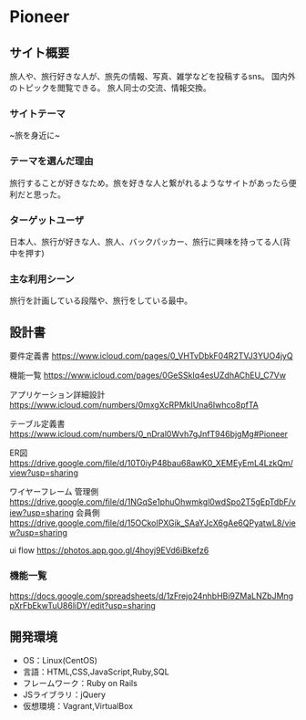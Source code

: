 # Pioneer

## サイト概要
旅人や、旅行好きな人が、旅先の情報、写真、雑学などを投稿するsns。
国内外のトピックを閲覧できる。
旅人同士の交流、情報交換。


### サイトテーマ
~旅を身近に~


### テーマを選んだ理由
旅行することが好きなため。旅を好きな人と繋がれるようなサイトがあったら便利だと思った。

### ターゲットユーザ
日本人、旅行が好きな人、旅人、バックパッカー、旅行に興味を持ってる人(背中を押す)

### 主な利用シーン
旅行を計画している段階や、旅行をしている最中。

## 設計書

要件定義書
https://www.icloud.com/pages/0_VHTvDbkF04R2TVJ3YUO4jyQ

機能一覧
https://www.icloud.com/pages/0GeSSkIq4esUZdhAChEU_C7Vw

アプリケーション詳細設計
https://www.icloud.com/numbers/0mxgXcRPMkIUna6Iwhco8pfTA

テーブル定義書
https://www.icloud.com/numbers/0_nDral0Wvh7gJnfT946bjgMg#Pioneer

ER図
https://drive.google.com/file/d/10T0iyP48bau68awK0_XEMEyEmL4LzkQm/view?usp=sharing

ワイヤーフレーム
管理側
https://drive.google.com/file/d/1NGqSe1phuOhwmkgl0wdSpo2T5gEpTdbF/view?usp=sharing
会員側
https://drive.google.com/file/d/15OCkoIPXGik_SAaYJcX6gAe6QPyatwL8/view?usp=sharing

ui flow
https://photos.app.goo.gl/4hoyj9EVd6iBkefz6


### 機能一覧
https://docs.google.com/spreadsheets/d/1zFrejo24nhbHBi9ZMaLNZbJMngpXrFbEkwTuU86liDY/edit?usp=sharing

## 開発環境
- OS：Linux(CentOS)
- 言語：HTML,CSS,JavaScript,Ruby,SQL
- フレームワーク：Ruby on Rails
- JSライブラリ：jQuery
- 仮想環境：Vagrant,VirtualBox
